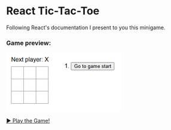 # React Tic-Tac-Toe

Following React's documentation I present to you this minigame.

### Game preview:
![game](public/preview.png)

[▶️ Play the Game!](https://vitorbonamigosassi.github.io/TicTacToe/) 
